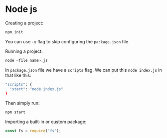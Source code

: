 # Node js

Creating a project:
```bash
npm init
```
You can use `-y` flag to skip configuring the `package.json` file.

Running a project: 
```bash
node <file name>.js
```

In `package.json` file we have a `scripts` flag. We can put this `node index.js` in that like this:
```bash
"scripts": {
  "start": "node index.js"
}
```
Then simply run:
```bash
npm start
```

Importing a built-in or custom package:
```javascript
const fs = require('fs');
```

